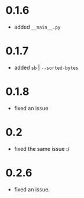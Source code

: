 # 0.1.6
* added `__main__.py`

# 0.1.7
* added `sb` | `--sorted-bytes`

# 0.1.8
* fixed an issue

# 0.2
* fixed the same issue :/

# 0.2.6
* fixed an issue.

